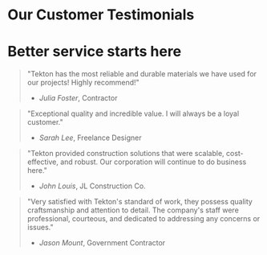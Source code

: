 # Our Customer Testimonials
# Better service starts here
>"Tekton has the most reliable and durable materials we have used for our projects! Highly recommend!"
> - *Julia Foster*, Contractor

>"Exceptional quality and incredible value. I will always be a loyal customer."
> - *Sarah Lee*, Freelance Designer

>"Tekton provided construction solutions that were scalable, cost-effective, and robust. Our corporation will continue to do business here."
> - *John Louis*, JL Construction Co.

>"Very satisfied with Tekton's standard of work, they possess quality craftsmanship and attention to detail. The company's staff were professional, courteous, and dedicated to addressing any concerns or issues."
> - *Jason Mount*, Government Contractor 
